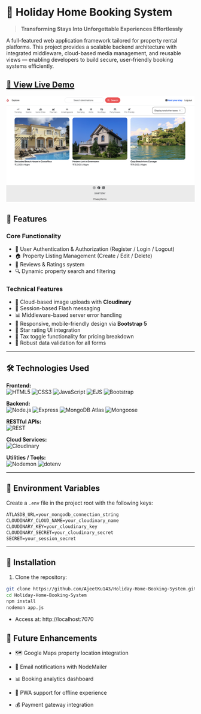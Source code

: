 # 🏡 Holiday Home Booking System

> **Transforming Stays Into Unforgettable Experiences Effortlessly**

A full-featured web application framework tailored for property rental platforms. This project provides a scalable backend architecture with integrated middleware, cloud-based media management, and reusable views — enabling developers to build secure, user-friendly booking systems efficiently.

[🔗 View Live Demo](https://swiftstay-frn6.onrender.com)
---
![Dashboard Preview](./public/preview.png)


## 🌟 Features

### Core Functionality
- 📝 User Authentication & Authorization (Register / Login / Logout)
- 🏠 Property Listing Management (Create / Edit / Delete)
- 💬 Reviews & Ratings system
- 🔍 Dynamic property search and filtering

### Technical Features
- 📸 Cloud-based image uploads with **Cloudinary**
- 🌙 Session-based Flash messaging
- 📊 Middleware-based server error handling
- 📑 Responsive, mobile-friendly design via **Bootstrap 5**
- 🌟 Star rating UI integration
- 💸 Tax toggle functionality for pricing breakdown
- 📃 Robust data validation for all forms

---

## 🛠️ Technologies Used

**Frontend:**  
![HTML5](https://img.shields.io/badge/HTML5-E34F26?style=for-the-badge&logo=html5&logoColor=white)
![CSS3](https://img.shields.io/badge/CSS3-1572B6?style=for-the-badge&logo=css3&logoColor=white)
![JavaScript](https://img.shields.io/badge/JavaScript-F7DF1E?style=for-the-badge&logo=javascript&logoColor=black)
![EJS](https://img.shields.io/badge/EJS-85ba4e?style=for-the-badge)
![Bootstrap](https://img.shields.io/badge/Bootstrap-7952B3?style=for-the-badge&logo=bootstrap&logoColor=white)

**Backend:**  
![Node.js](https://img.shields.io/badge/Node.js-339933?style=for-the-badge&logo=nodedotjs&logoColor=white)
![Express](https://img.shields.io/badge/Express-000000?style=for-the-badge&logo=express)
![MongoDB Atlas](https://img.shields.io/badge/MongoDB_Atlas-4EA94B?style=for-the-badge&logo=mongodb&logoColor=white)
![Mongoose](https://img.shields.io/badge/Mongoose-E10098?style=for-the-badge&logo=mongoose)

**RESTful APIs:**  
![REST](https://img.shields.io/badge/REST-025B9A?style=for-the-badge&logo=rest&logoColor=white)

**Cloud Services:**  
![Cloudinary](https://img.shields.io/badge/Cloudinary-3448C5?style=for-the-badge&logo=cloudinary&logoColor=white)

**Utilities / Tools:**  
![Nodemon](https://img.shields.io/badge/Nodemon-76D04B?style=for-the-badge)
![dotenv](https://img.shields.io/badge/.env-5E5C5C?style=for-the-badge)

---

## 🔑 Environment Variables

Create a `.env` file in the project root with the following keys:

```env
ATLASDB_URL=your_mongodb_connection_string
CLOUDINARY_CLOUD_NAME=your_cloudinary_name
CLOUDINARY_KEY=your_cloudinary_key
CLOUDINARY_SECRET=your_cloudinary_secret
SECRET=your_session_secret
```
---

## 🚀 Installation

1. Clone the repository:
```bash
git clone https://github.com/AjeetKu143/Holiday-Home-Booking-System.git
cd Holiday-Home-Booking-System
npm install
nodemon app.js
```
- Access at: http://localhost:7070

## 🎯 Future Enhancements
- 🗺️ Google Maps property location integration

- 📩 Email notifications with NodeMailer

- 📊 Booking analytics dashboard

- 📱 PWA support for offline experience

- 💰 Payment gateway integration
